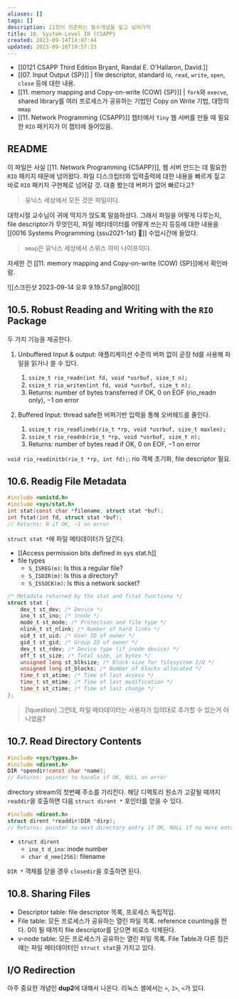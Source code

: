 ```yaml
---
aliases: []
tags: []
description: 11장이 의존하는 필수개념들 짚고 넘어가자
title: 10. System-Level IO {CSAPP}
created: 2023-09-14T14:07:44
updated: 2023-09-16T19:57:33
---
```

- [[0121 CSAPP Third Edition Bryant, Randal E. O'Hallaron, David.]]
- [[07. Input Output {SP}]] | file descriptor, standard io, `read`, `write`, `open`, `close` 등에 대한 내용.
- [[11. memory mapping and Copy-on-write (COW) {SP}]] | `fork`와 `execve`, shared library를 여러 프로세스가 공유하는 기법인 Copy on Write 기법, 대망의 `mmap`
- [[11. Network Programming {CSAPP}]] 챕터에서 `Tiny` 웹 서버를 만들 때 필요한 `RIO` 패키지가 이 챕터에 들어있음.

## README

이 파일은 사실 [[11. Network Programming {CSAPP}]], 웹 서버 만드는 데 필요한 `RIO` 패키지 때문에 넘어왔다. 파일 디스크립터와 입력출력에 대한 내용을 빠르게 짚고 바로 `RIO` 패키지 구현체로 넘어갈 것. 대충 봤는데 버퍼가 없어 빠르다고?

> 유닉스 세상에서 모든 것은 파일이다.

대학시절 교수님이 귀에 딱지가 앉도록 말씀하셨다. 그래서 파일을 어떻게 다루는지, file descriptor가 무엇인지, 파일 메타데이터를 어떻게 쓰는지 등등에 대한 내용을 [[0016 Systems Programming {ssu2021-1st} 🐼]] 수업시간에 들었다.

> `mmap`은 유닉스 세상에서 스위스 아미 나이프이다.

자세한 건 [[11. memory mapping and Copy-on-write (COW) {SP}]]에서 확인바람.

![[스크린샷 2023-09-14 오후 9.19.57.png|800]]

## 10.5. Robust Reading and Writing with the `RIO` Package

두 가지 기능을 제공한다.

1. Unbuffered Input & output: 애플리케이션 수준의 버퍼 없이 곧장 fd를 사용해 파일을 읽거나 쓸 수 있다.
	1. `ssize_t rio_readn(int fd, void *usrbuf, size_t n);`
	2. `ssize_t rio_writen(int fd, void *usrbuf, size_t n);`
	3. Returns: number of bytes transferred if OK, 0 on EOF (rio_readn only), −1 on error
 
2. Buffered Input: thread safe한 버퍼기반 입력을 통해 오버헤드를 줄인다.
	1. `ssize_t rio_readlineb(rio_t *rp, void *usrbuf, size_t maxlen);`
	2. `ssize_t rio_readnb(rio_t *rp, void *usrbuf, size_t n);`
	3. Returns: number of bytes read if OK, 0 on EOF, −1 on error

`void rio_readinitb(rio_t *rp, int fd);`: rio 객체 초기화, file descriptor 필요.

## 10.6. Readig File Metadata

```c
#include <unistd.h> 
#include <sys/stat.h> 
int stat(const char *filename, struct stat *buf); 
int fstat(int fd, struct stat *buf); 
// Returns: 0 if OK, −1 on error
```

`struct stat *`에 파일 메타데이터가 담긴다. 

- [[Access permission bits defined in sys stat.h]]
- file types
	- `S_ISREG(m)`: Is this a regular file?
	- `S_ISDIR(m)`: Is this a directory?
	- `S_ISSOCK(m)`: Is this a network socket?

```c
/* Metadata returned by the stat and fstat functions */ 
struct stat { 
	dev_t st_dev; /* Device */ 
	ino_t st_ino; /* inode */ 
	mode_t st_mode; /* Protection and file type */ 
	nlink_t st_nlink; /* Number of hard links */ 
	uid_t st_uid; /* User ID of owner */ 
	gid_t st_gid; /* Group ID of owner */ 
	dev_t st_rdev; /* Device type (if inode device) */ 
	off_t st_size; /* Total size, in bytes */ 
	unsigned long st_blksize; /* Block size for filesystem I/O */ 
	unsigned long st_blocks; /* Number of blocks allocated */ 
	time_t st_atime; /* Time of last access */ 
	time_t st_mtime; /* Time of last modification */ 
	time_t st_ctime; /* Time of last change */
};
```

> [!question] 그런데, 파일 메타데이터는 사용자가 임의대로 추가할 수 있는거 아니었음?

## 10.7. Read Directory Contents

```c
#include <sys/types.h> 
#include <dirent.h> 
DIR *opendir(const char *name);
// Returns: pointer to handle if OK, NULL on error
```

directory stream의 첫번째 주소를 가리킨다. 해당 디렉토리 원소가 고갈될 때까지 `readdir`을 호출하면 다음 `struct dirent *` 포인터를 얻을 수 있다. 

```c
#include <dirent.h> 
struct dirent *readdir(DIR *dirp); 
// Returns: pointer to next directory entry if OK, NULL if no more entries or error
```

- `struct dirent`
	- `ino_t d_ino`: inode number
	- `char d_nme[256]`: filename

`DIR *` 객체를 닫을 경우 `closedir`을 호출하면 된다.

## 10.8. Sharing Files

- Descriptor table: file descriptor 목록, 프로세스 독립적임.
- File table: 모든 프로세스가 공유하는 열린 파일 목록. reference counting을 한다. 0이 될 때까지 file descriptor를 닫으면 비로소 삭제된다.
- v-node table: 모든 프로세스가 공유하는 열린 파일 목록. File Table과 다른 점은 얘는 파일 메타데이터인 `struct stat`을 가지고 있다.

## I/O Redirection

아주 중요한 개념인 **dup2**에 대해서 나온다. 리눅스 셸에서는 `>`, `2>`, `<`가 있다.
